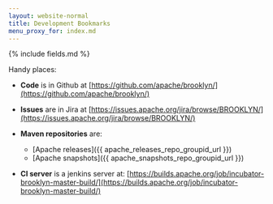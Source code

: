 ```yaml
---
layout: website-normal
title: Development Bookmarks
menu_proxy_for: index.md
---
```


{% include fields.md %}

Handy places:

* **Code** is in Github at [https://github.com/apache/brooklyn/](https://github.com/apache/brooklyn/)

* **Issues** are in Jira at [https://issues.apache.org/jira/browse/BROOKLYN/](https://issues.apache.org/jira/browse/BROOKLYN/)

* **Maven repositories** are:
  * [Apache releases]({{ apache_releases_repo_groupid_url }})
  * [Apache snapshots]({{ apache_snapshots_repo_groupid_url }})
 
* **CI server** is a jenkins server at: [https://builds.apache.org/job/incubator-brooklyn-master-build/](https://builds.apache.org/job/incubator-brooklyn-master-build/)

